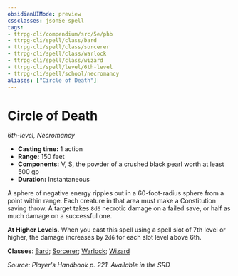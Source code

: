 ```yaml
---
obsidianUIMode: preview
cssclasses: json5e-spell
tags:
- ttrpg-cli/compendium/src/5e/phb
- ttrpg-cli/spell/class/bard
- ttrpg-cli/spell/class/sorcerer
- ttrpg-cli/spell/class/warlock
- ttrpg-cli/spell/class/wizard
- ttrpg-cli/spell/level/6th-level
- ttrpg-cli/spell/school/necromancy
aliases: ["Circle of Death"]
---
```

# Circle of Death
*6th-level, Necromancy*  

- **Casting time:** 1 action
- **Range:** 150 feet
- **Components:** V, S, the powder of a crushed black pearl worth at least 500 gp
- **Duration:** Instantaneous

A sphere of negative energy ripples out in a 60-foot-radius sphere from a point within range. Each creature in that area must make a Constitution saving throw. A target takes `8d6` necrotic damage on a failed save, or half as much damage on a successful one.

**At Higher Levels.** When you cast this spell using a spell slot of 7th level or higher, the damage increases by `2d6` for each slot level above 6th.

**Classes**: [Bard](list-spells-classes-bard); [Sorcerer](list-spells-classes-sorcerer); [Warlock](list-spells-classes-warlock); [Wizard](list-spells-classes-wizard)

*Source: Player's Handbook p. 221. Available in the <span title='Systems Reference Document (5.1)'>SRD</span>*